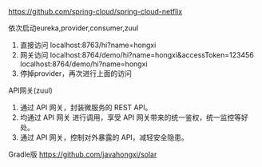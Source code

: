 https://github.com/spring-cloud/spring-cloud-netflix

依次启动eureka,provider,consumer,zuul
1. 直接访问 localhost:8763/hi?name=hongxi
2. 网关访问 localhost:8764/demo/hi?name=hongxi&accessToken=123456 localhost:8764/demo/hi?name=hongxi
3. 停掉provider，再次进行上面的访问

API网关(zuul)
1. 通过 API 网关，封装微服务的 REST API。
2. 均通过 API 网关 进行调用，享受 API 网关带来的统一鉴权，统一监控等好处。
3. 通过 API 网关，控制对外暴露的 API，减轻安全隐患。

Gradle版 https://github.com/javahongxi/solar